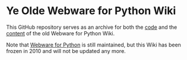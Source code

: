 # Ye Olde Webware for Python Wiki

This GitHub repository serves as an archive for both the [code](https://github.com/Cito/w4py-olde-wiki)
and the [content](https://cito.github.io/w4py-olde-wiki/) of the old Webware for Python Wiki.

Note that [Webware for Python](https://cito.github.io/w4py) is still maintained, but this Wiki
has been frozen in 2010 and will not be updated any more.
